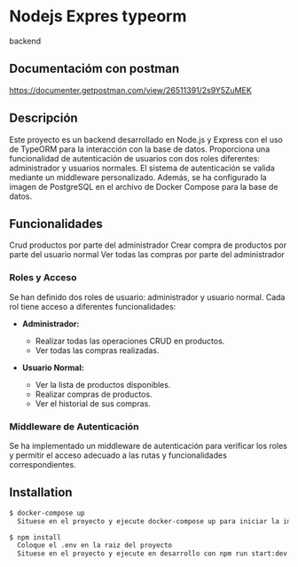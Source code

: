 # Nodejs Expres typeorm
backend

## Documentacióm con postman

https://documenter.getpostman.com/view/26511391/2s9Y5ZuMEK

## Descripción

Este proyecto es un backend desarrollado en Node.js y Express con el uso de TypeORM para la interacción con la base de datos. Proporciona una funcionalidad de autenticación de usuarios con dos roles diferentes: administrador y usuarios normales. El sistema de autenticación se valida mediante un middleware personalizado. Además, se ha configurado la imagen de PostgreSQL en el archivo de Docker Compose para la base de datos.

## Funcionalidades
Crud productos por parte del administrador
Crear compra de productos por parte del usuario normal
Ver todas las compras por parte del administrador

### Roles y Acceso

Se han definido dos roles de usuario: administrador y usuario normal. Cada rol tiene acceso a diferentes funcionalidades:

- **Administrador:**
  - Realizar todas las operaciones CRUD en productos.
  - Ver todas las compras realizadas.

- **Usuario Normal:**
  - Ver la lista de productos disponibles.
  - Realizar compras de productos.
  - Ver el historial de sus compras.

### Middleware de Autenticación

Se ha implementado un middleware de autenticación para verificar los roles y permitir el acceso adecuado a las rutas y funcionalidades correspondientes.

## Installation

```bash
$ docker-compose up
  Situese en el proyecto y ejecute docker-compose up para iniciar la imagen de la base de datos
```

```bash
$ npm install
  Coloque el .env en la raiz del proyecto
  Situese en el proyecto y ejecute en desarrollo con npm run start:dev, para más opciones ver el package.json
```
